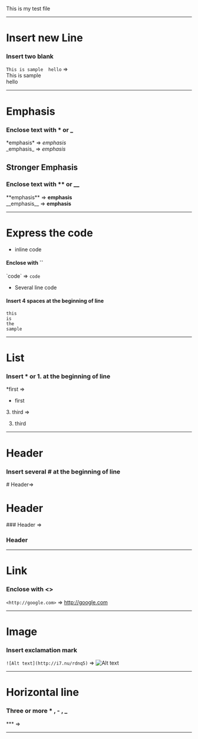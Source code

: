 This is my test file  

***

# Insert new Line

### Insert two blank
`This is sample  hello` =>   
This is sample  
hello

***

# Emphasis  

### Enclose text with * or _  
\*emphasis\* => *emphasis*  
\_emphasis\_ => _emphasis_  

## Stronger Emphasis  

### Enclose text with ** or __  
\*\*emphasis\*\* => **emphasis**  
\_\_emphasis\_\_ => __emphasis__  

***

# Express the code

* inline code  
#### Enclose with \`\`
\`code\` => `code`

* Several line code

#### Insert 4 spaces at the beginning of line

    this  
    is  
    the  
    sample  

***

# List

### Insert * or 1. at the beginning of line

\*first =>  
* first    

3\. third =>  

3. third  

***

# Header

### Insert several # at the beginning of line
 
\# Header=>  
# Header  

\### Header =>  
### Header

***

# Link

### Enclose with <>

`<http://google.com>` => <http://google.com>

***

# Image

### Insert exclamation mark

`![Alt text](http://i7.nu/rdnq5)` => ![Alt text](http://i7.nu/rdnq5)

 ***
 
# Horizontal line

### Three or more * , - , _

\*\*\* =>  
***


